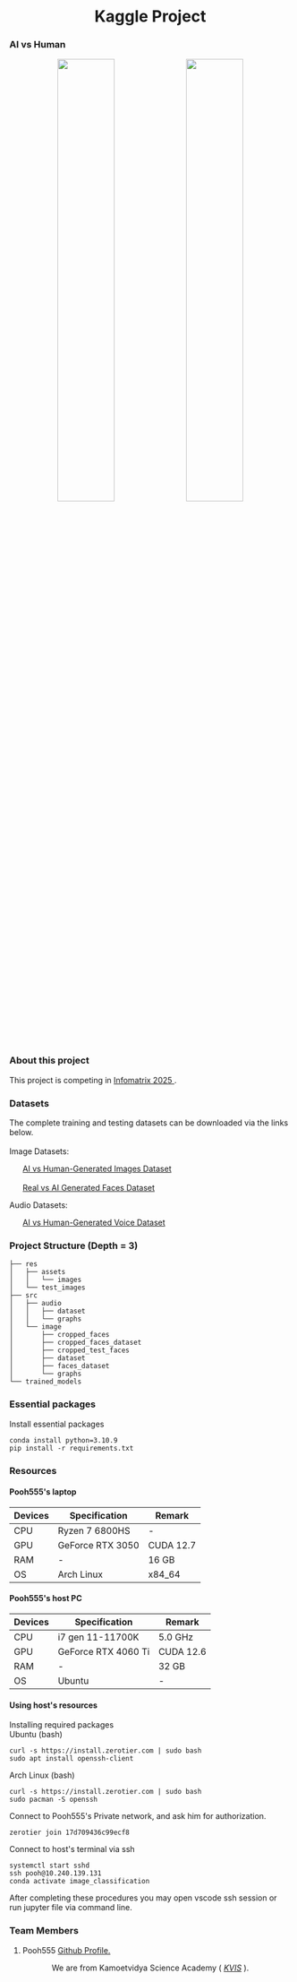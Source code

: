 
<h1 align="center">Kaggle Project</h1>
<h3 align="center" style="display: flex; justify-content: space-between; width: 100%; text-align: center;">AI vs Human</h3>
<p align="center">
  <img src="https://github.com/Pooh555/AI-vs-human-generated-image/blob/main/res/assets/images/kita_AI.jpg" style="width: 45%; display: inline-block;" />
  <img src="https://github.com/Pooh555/AI-vs-human-generated-image/blob/main/res/assets/images/kita_human.jpg" style="width: 45%; display: inline-block;" />
</p>

### About this project
<p>This project is competing in
  <a href="https://www.infomatrix.ro/" target="_blank"> Infomatrix 2025
  </a>
  .
</p>

### Datasets
<p align="left"> The complete training and testing datasets can be downloaded via the links below.
  <br></br>
  Image Datasets:
  <ol>
    <a href="https://www.kaggle.com/datasets/alessandrasala79/ai-vs-human-generated-dataset" target="_blank"> AI vs Human-Generated Images Dataset
    </a>
    <br></br>
    <a href="https://www.kaggle.com/datasets/philosopher0808/real-vs-ai-generated-faces-dataset" target="_blank"> Real vs AI Generated Faces Dataset
    </a>
  </ol>
  Audio Datasets:
  <ol>
    <a href="https://www.kaggle.com/datasets/mohammedabdeldayem/the-fake-or-real-dataset" target="_blank"> AI vs Human-Generated Voice Dataset
    </a>
  </ol>
</p>

### Project Structure (Depth = 3)
```
├── res
│   ├── assets
│   │   └── images
│   └── test_images
├── src
│   ├── audio
│   │   ├── dataset
│   │   └── graphs
│   └── image
│       ├── cropped_faces
│       ├── cropped_faces_dataset
│       ├── cropped_test_faces
│       ├── dataset
│       ├── faces_dataset
│       └── graphs
└── trained_models
```
### Essential packages
Install essential packages
```
conda install python=3.10.9
pip install -r requirements.txt
```

### Resources
#### Pooh555's laptop
| Devices | Specification | Remark |
| ----------- | ----------- | ----------- |
| CPU | Ryzen 7 6800HS | - |
| GPU | GeForce RTX 3050 | CUDA 12.7 |
| RAM | - | 16 GB |
| OS | Arch Linux | x84_64 |

#### Pooh555's host PC
| Devices | Specification | Remark |
| ----------- | ----------- | ----------- |
| CPU | i7 gen 11-11700K | 5.0 GHz |
| GPU | GeForce RTX 4060 Ti | CUDA 12.6 |
| RAM | - | 32 GB |
| OS | Ubuntu | - |
#### Using host's resources
Installing required packages\
Ubuntu (bash)
```
curl -s https://install.zerotier.com | sudo bash
sudo apt install openssh-client
```
Arch Linux (bash)
```
curl -s https://install.zerotier.com | sudo bash
sudo pacman -S openssh
```
Connect to Pooh555's Private network, and ask him for authorization.
```
zerotier join 17d709436c99ecf8 
```
Connect to host's terminal via ssh
```
systemctl start sshd
ssh pooh@10.240.139.131
conda activate image_classification
```
After completing these procedures you may open vscode ssh session or run jupyter file via command line.
### Team Members
<ol>
  <li>Pooh555
    <a href="https://github.com/Pooh555" target="_blank"> Github Profile.</a>
  </li>
</ol>
<p align="center">
  We are from Kamoetvidya Science Academy (
  <i>
    <a href="https://www.kvis.ac.th" target="_blank"> KVIS</a>
  </i>
  ).
</p>
